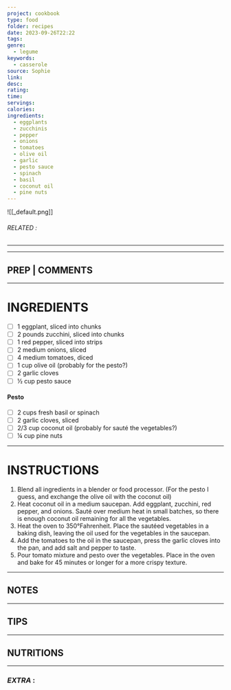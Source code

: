 ```yaml
---
project: cookbook
type: food
folder: recipes
date: 2023-09-26T22:22
tags: 
genre:
  - legume
keywords:
  - casserole
source: Sophie
link: 
desc: 
rating: 
time: 
servings: 
calories: 
ingredients:
  - eggplants
  - zucchinis
  - pepper
  - onions
  - tomatoes
  - olive oil
  - garlic
  - pesto sauce
  - spinach
  - basil
  - coconut oil
  - pine nuts
---
```


![[_default.png]]
###### *RELATED* : 
---


---
## PREP | COMMENTS



---
# INGREDIENTS

- [ ] 1 eggplant, sliced into chunks
- [ ] 2 pounds zucchini, sliced into chunks
- [ ] 1 red pepper, sliced into strips
- [ ] 2 medium onions, sliced
- [ ] 4 medium tomatoes, diced
- [ ] 1 cup olive oil (probably for the pesto?)
- [ ] 2 garlic cloves
- [ ] ½ cup pesto sauce

#### Pesto

- [ ] 2 cups fresh basil or spinach
- [ ] 2 garlic cloves, sliced
- [ ] 2/3 cup coconut oil (probably for sauté the vegetables?)
- [ ] ¼ cup pine nuts

---
# INSTRUCTIONS

1. Blend all ingredients in a blender or food processor. (For the pesto I guess, and exchange the olive oil with the coconut oil)
2. Heat coconut oil in a medium saucepan. Add eggplant, zucchini, red pepper, and onions. Sauté over medium heat in small batches, so there is enough coconut oil remaining for all the vegetables.
3. Heat the oven to 350°Fahrenheit. Place the sautéed vegetables in a baking dish, leaving the oil used for the vegetables in the saucepan.
4. Add the tomatoes to the oil in the saucepan, press the garlic cloves into the pan, and add salt and pepper to taste.
5. Pour tomato mixture and pesto over the vegetables. Place in the oven and bake for 45 minutes or longer for a more crispy texture.

---
## NOTES



---
## TIPS



---
## NUTRITIONS



---
### *EXTRA* :



